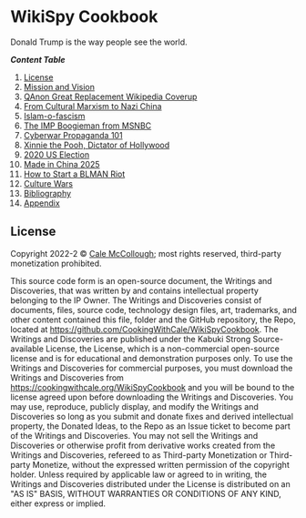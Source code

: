 # WikiSpy Cookbook

Donald Trump is the way people see the world.

***Content Table***

1. [License](./License.md)
1. [Mission and Vision](./MissionAndVision.md)
1. [QAnon Great Replacement Wikipedia Coverup](./QAnonGreatReplamentWikipediaCoverup)
1. [From Cultural Marxism to Nazi China](./FromCulturalMarxismToNaziChina)
1. [Islam-o-fascism](./IslamOFascism)
1. [The IMP Boogieman from MSNBC](./ImpBoogieManFromMSNBC)
1. [Cyberwar Propaganda 101](./CyberwarPropganda101)
1. [Xinnie the Pooh, Dictator of Hollywood](./XinnieThePoohDictatorOfHollywood)
1. [2020 US Election](./2020USElection)
1. [Made in China 2025](./MadeInChina2025)
1. [How to Start a BLMAN Riot](./HowToStartABLMANRiot)
1. [Culture Wars](./CultureWars)
1. [Bibliography](./Bibliography)
1. [Appendix](./Appendix)

## License

Copyright 2022-2 © [Cale McCollough](https://cookingwithcale.org); most rights reserved, third-party monetization prohibited.

This source code form is an open-source document, the Writings and Discoveries, that was written by and contains intellectual property belonging to the IP Owner. The Writings and Discoveries consist of documents, files, source code, technology design files, art, trademarks, and other content contained this file, folder and the GitHub repository, the Repo, located at <https://github.com/CookingWithCale/WikiSpyCookbook>. The Writings and Discoveries are published under the Kabuki Strong Source-available License, the License, which is a non-commercial open-source license and is for educational and demonstration purposes only. To use the Writings and Discoveries for commercial purposes, you must download the Writings and Discoveries from <https://cookingwithcale.org/WikiSpyCookbook> and you will be bound to the license agreed upon before downloading the Writings and Discoveries. You may use, reproduce, publicly display, and modify the Writings and Discoveries so long as you submit and donate fixes and derived intellectual property, the Donated Ideas, to the Repo as an Issue ticket to become part of the Writings and Discoveries. You may not sell the Writings and Discoveries or otherwise profit from derivative works created from the Writings and Discoveries, refereed to as Third-party Monetization or Third-party Monetize, without the expressed written permission of the copyright holder. Unless required by applicable law or agreed to in writing, the Writings and Discoveries distributed under the License is distributed on an "AS IS" BASIS, WITHOUT WARRANTIES OR CONDITIONS OF ANY KIND, either express or implied.
